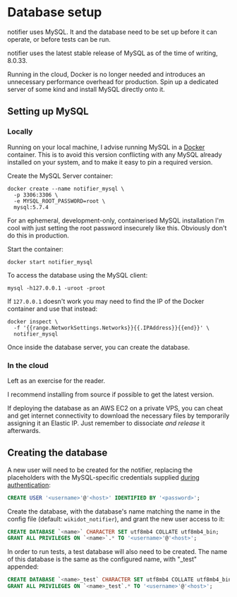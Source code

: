 # Database setup

notifier uses MySQL. It and the database need to be set up before it can
operate, or before tests can be run.

notifier uses the latest stable release of MySQL as of the time of writing, 8.0.33.

Running in the cloud, Docker is no longer needed and introduces an unnecessary performance overhead for production. Spin up a dedicated server of some kind and install MySQL directly onto it.

## Setting up MySQL

### Locally

Running on your local machine, I advise running MySQL in a [Docker](https://www.docker.com/) container. This is to avoid this version conflicting with any MySQL already installed on your system, and to make it easy to pin a required version.

Create the MySQL Server container:

```shell
docker create --name notifier_mysql \
  -p 3306:3306 \
  -e MYSQL_ROOT_PASSWORD=root \
  mysql:5.7.4
```

For an ephemeral, development-only, containerised MySQL installation I'm
cool with just setting the root password insecurely like this. Obviously
don't do this in production.

Start the container:

```shell
docker start notifier_mysql
```

To access the database using the MySQL client:

```shell
mysql -h127.0.0.1 -uroot -proot
```

If `127.0.0.1` doesn't work you may need to find the IP of the Docker
container and use that instead:

```shell
docker inspect \
  -f '{{range.NetworkSettings.Networks}}{{.IPAddress}}{{end}}' \
  notifier_mysql
```

Once inside the database server, you can create the database.

### In the cloud

Left as an exercise for the reader.

I recommend installing from source if possible to get the latest version.

If deploying the database as an AWS EC2 on a private VPS, you can cheat and get internet connectivity to download the necessary files by temporarily assigning it an Elastic IP. Just remember to dissociate _and release_ it afterwards.

## Creating the database

A new user will need to be created for the notifier, replacing the
placeholders with the MySQL-specific credentials supplied [during
authentication](/docs/auth.md):

```sql
CREATE USER '<username>'@'<host>' IDENTIFIED BY '<password>';
```

Create the database, with the database's name matching the name in the
config file (default: `wikidot_notifier`), and grant the new user access to
it:

```sql
CREATE DATABASE `<name>` CHARACTER SET utf8mb4 COLLATE utf8mb4_bin;
GRANT ALL PRIVILEGES ON `<name>`.* TO '<username>'@'<host>';
```

In order to run tests, a test database will also need to be created. The
name of this database is the same as the configured name, with "_test"
appended:

```sql
CREATE DATABASE `<name>_test` CHARACTER SET utf8mb4 COLLATE utf8mb4_bin;
GRANT ALL PRIVILEGES ON `<name>_test`.* TO '<username>'@'<host>';
```